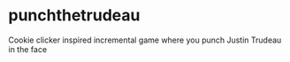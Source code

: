 # punchthetrudeau
Cookie clicker inspired incremental game where you punch Justin Trudeau in the face
